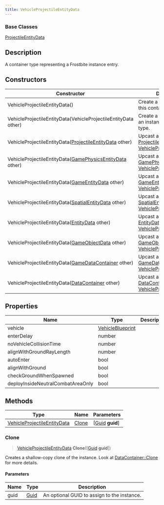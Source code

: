 ```yaml
---
title: VehicleProjectileEntityData
---
```

### Base Classes

[ProjectileEntityData](ProjectileEntityData)

## Description

A container type representing a Frostbite instance entry.

## Constructors

| Constructor                                                                            | Description                                                                                                                                   |
| -------------------------------------------------------------------------------------- | --------------------------------------------------------------------------------------------------------------------------------------------- |
| VehicleProjectileEntityData()                                                          | Create a new instance of this container type.                                                                                                 |
| VehicleProjectileEntityData(VehicleProjectileEntityData other)                         | Create a reference copy of an instance of the same type.                                                                                      |
| VehicleProjectileEntityData([ProjectileEntityData](ProjectileEntityData) other)        | Upcast an instance of type [ProjectileEntityData](ProjectileEntityData) to [VehicleProjectileEntityData](VehicleProjectileEntityData).        |
| VehicleProjectileEntityData([GamePhysicsEntityData](GamePhysicsEntityData) other)      | Upcast an instance of type [GamePhysicsEntityData](GamePhysicsEntityData) to [VehicleProjectileEntityData](VehicleProjectileEntityData).      |
| VehicleProjectileEntityData([GameEntityData](GameEntityData) other)                    | Upcast an instance of type [GameEntityData](GameEntityData) to [VehicleProjectileEntityData](VehicleProjectileEntityData).                    |
| VehicleProjectileEntityData([SpatialEntityData](SpatialEntityData) other)              | Upcast an instance of type [SpatialEntityData](SpatialEntityData) to [VehicleProjectileEntityData](VehicleProjectileEntityData).              |
| VehicleProjectileEntityData([EntityData](EntityData) other)                            | Upcast an instance of type [EntityData](EntityData) to [VehicleProjectileEntityData](VehicleProjectileEntityData).                            |
| VehicleProjectileEntityData([GameObjectData](GameObjectData) other)                    | Upcast an instance of type [GameObjectData](GameObjectData) to [VehicleProjectileEntityData](VehicleProjectileEntityData).                    |
| VehicleProjectileEntityData([GameDataContainer](GameDataContainer) other)              | Upcast an instance of type [GameDataContainer](GameDataContainer) to [VehicleProjectileEntityData](VehicleProjectileEntityData).              |
| VehicleProjectileEntityData([DataContainer](/vext/ref/shared/class/datacontainer) other) | Upcast an instance of type [DataContainer](/vext/ref/shared/class/datacontainer) to [VehicleProjectileEntityData](VehicleProjectileEntityData). |

## Properties

| Name                              | Type                                 | Description |
| --------------------------------- | ------------------------------------ | ----------- |
| vehicle                           | [VehicleBlueprint](VehicleBlueprint) |             |
| enterDelay                        | number                               |             |
| noVehicleCollisionTime            | number                               |             |
| alignWithGroundRayLength          | number                               |             |
| autoEnter                         | bool                                 |             |
| alignWithGround                   | bool                                 |             |
| checkGroundWhenSpawned            | bool                                 |             |
| deployInsideNeutralCombatAreaOnly | bool                                 |             |

## Methods

| Type                                                       | Name            | Parameters                                     |
| ---------------------------------------------------------- | --------------- | ---------------------------------------------- |
| [VehicleProjectileEntityData](VehicleProjectileEntityData) | [Clone](#clone) | \[[Guid](/vext/ref/shared/class/guid) **guid**\] |

### Clone

> [VehicleProjectileEntityData](VehicleProjectileEntityData) **Clone**(\[[Guid](/vext/ref/shared/class/guid) **guid**\])

Creates a shallow-copy clone of the instance. Look at [DataContainer::Clone](/vext/ref/shared/class/datacontainer#clone) for more details.

#### Parameters

| Name | Type         | Description                                 |
| ---- | ------------ | ------------------------------------------- |
| guid | [Guid](Guid) | An optional GUID to assign to the instance. |
